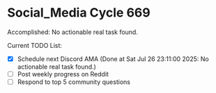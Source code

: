 # Social_Media Cycle 669

Accomplished: No actionable real task found.

Current TODO List:

- [x] Schedule next Discord AMA  (Done at Sat Jul 26 23:11:00 2025: No actionable real task found.)
- [ ] Post weekly progress on Reddit
- [ ] Respond to top 5 community questions